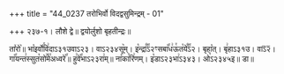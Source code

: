 +++
title = "44_0237 तरोभिर्वो विदद्वसुमिन्द्रम् - 01"

+++
२३७-१। लौशे द्वे॥ द्वयोर्लुशो बृहतीन्द्रः॥

ता꣤रो꣥॥ भा꣡इर्वो꣯वि꣢दाऽ३१उवाऽ२३। वाऽ२३४सू꣥म्। इ꣡न्द्रा꣰꣯ऽ२ꣳसबा꣡꣯ध꣢ऊ꣯त꣡ये꣰꣯ऽ२। बृहा꣡त्। बृ꣢हाऽ३१उ। वाऽ᳒२᳒। गा꣡꣯यन्त꣢स्सुत꣡सो꣢꣯मे꣯अध्वरे꣡꣯॥ हु꣢वे꣡꣯भाऽ२३रा꣢म्॥ ना꣡का꣯रि꣢णम्। इ꣡डाऽ२३भा꣢ऽ३४३। ओ꣡ऽ२३४५इ॥ डा॥